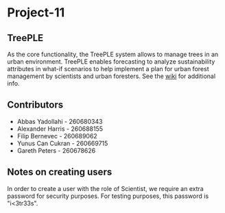 # Project-11
## TreePLE

As the core functionality, the TreePLE system allows to manage trees in an urban environment.
TreePLE enables forecasting to analyze sustainability attributes in what-if scenarios to help implement a plan for urban forest management by scientists and urban foresters. See the [wiki](https://github.mcgill.ca/ECSE321-2018-Winter/Project-11/wiki) for additional info.

## Contributors

* Abbas Yadollahi - 260680343
* Alexander Harris - 260688155
* Filip Bernevec - 260689062
* Yunus Can Cukran - 260669715
* Gareth Peters - 260678626

## Notes on creating users

In order to create a user with the role of Scientist, we require an extra password for security purposes. For testing purposes, this password is "i<3tr33s".
